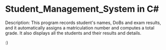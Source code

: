 # Student_Management_System in C#

Description: This program records student's names, DoBs and exam results, and it automatically
assigns a matriculation number and computes a total grade. It also displays all the students and 
their results and details.

:)
